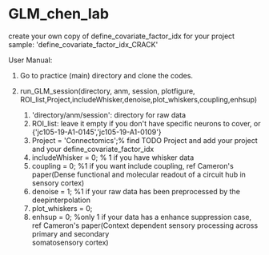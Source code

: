 # GLM_chen_lab
create your own copy of define_covariate_factor_idx for your project
sample: 'define_covariate_factor_idx_CRACK'


User Manual:
1. Go to practice (main) directory and clone the codes.
2. run_GLM_session(directory, anm, session, plotfigure, ROI_list,Project,includeWhisker,denoise,plot_whiskers,coupling,enhsup)
    
    1. 'directory/anm/session': directory for raw data
    2. ROI_list: leave it empty if you don't have specific neurons to cover, or {'jc105-19-A1-0145','jc105-19-A1-0109'}
    3. Project = 'Connectomics';% find TODO Project and add your project and your define_covariate_factor_idx
    4. includeWhisker = 0; % 1 if you have whisker data
    5. coupling = 0; %1 if you want include coupling, ref Cameron's paper(Dense functional and molecular readout of a circuit hub in sensory cortex)
    6. denoise = 1; %1 if your raw data has been preprocessed by the deepinterpolation
    7. plot_whiskers = 0;
    8. enhsup =  0;  %only 1 if your data has a enhance suppression case, ref Cameron's paper(Context dependent sensory processing across primary and secondary  
    somatosensory cortex)
    

